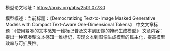 模型论文地址：https://arxiv.org/abs/2501.07730

模型概述：当前标题：《Democratizing Text-to-Image Masked Generative Models with Compact Text-Aware One-Dimensional Tokens》
中文文章标题：《使用紧凑的文本感知一维标记普及文本到图像的掩码生成模型》
文章内容：提出一种紧凑型文本感知一维标记，实现文本到图像生成模型的民主化，提高模型效率与可扩展性。
